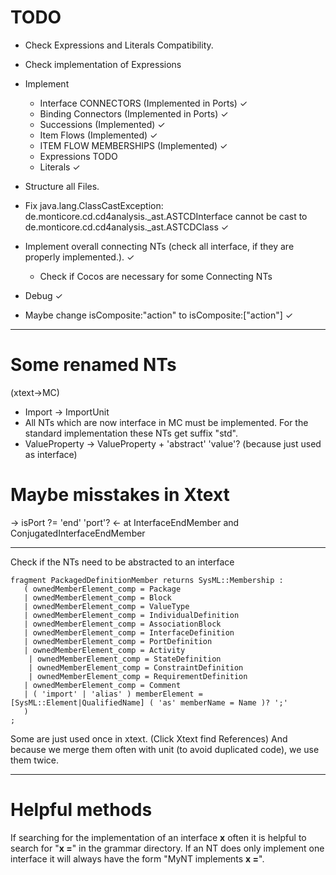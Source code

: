 # TODO
- Check Expressions and Literals Compatibility.
- Check implementation of Expressions
- Implement 
    - Interface CONNECTORS (Implemented in Ports) &check;
    - Binding Connectors (Implemented in Ports) &check;
    - Successions (Implemented) &check;
    - Item Flows  (Implemented) &check;
    - ITEM FLOW MEMBERSHIPS  (Implemented) &check;
    - Expressions TODO 
    - Literals &check;
- Structure all Files.
- Fix java.lang.ClassCastException: de.monticore.cd.cd4analysis._ast.ASTCDInterface cannot be cast to 
    de.monticore.cd.cd4analysis._ast.ASTCDClass &check;
- Implement overall connecting NTs (check all interface, if they are properly implemented.). &check;
   - Check if Cocos are necessary for some Connecting NTs


 - Debug &check;
 
 - Maybe change isComposite:"action" to  isComposite:["action"] &check;
 
 -------- 
 # Some renamed NTs
 
 (xtext->MC)
- Import -> ImportUnit
- All NTs which are now interface in MC must be implemented. For the standard implementation these NTs
  get suffix "std".
-  ValueProperty -> ValueProperty + 'abstract' 'value'? (because just used as interface)


# Maybe misstakes in Xtext

-> isPort ?= 'end' 'port'? <-  at InterfaceEndMember and
ConjugatedInterfaceEndMember
 
 ----
 Check if the NTs need to be abstracted to an interface
 ```
 fragment PackagedDefinitionMember returns SysML::Membership :
 	( ownedMemberElement_comp = Package
 	| ownedMemberElement_comp = Block
 	| ownedMemberElement_comp = ValueType
 	| ownedMemberElement_comp = IndividualDefinition
 	| ownedMemberElement_comp = AssociationBlock
 	| ownedMemberElement_comp = InterfaceDefinition
 	| ownedMemberElement_comp = PortDefinition
 	| ownedMemberElement_comp = Activity
     | ownedMemberElement_comp = StateDefinition
     | ownedMemberElement_comp = ConstraintDefinition
     | ownedMemberElement_comp = RequirementDefinition
 	| ownedMemberElement_comp = Comment
 	| ( 'import' | 'alias' ) memberElement = [SysML::Element|QualifiedName] ( 'as' memberName = Name )? ';'
 	)
 ;
```
 
 Some are just used once in xtext. (Click Xtext find References)
 And because we merge them often with unit (to avoid duplicated code), we use them twice.
 
 ------

# Helpful methods
If searching for the implementation of an interface __x__ often it is helpful to search
for "__x =__" in the grammar directory. If an NT does only implement one interface it will always have
the form "MyNT implements __x =__".
